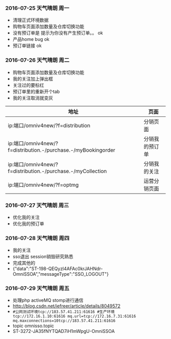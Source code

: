 ### 2016-07-25 天气晴朗 周一
- 清理正式环境数据
- 购物车页面添加数量及仓库切换功能
- 没有预订单是 提示为你没有产生预订单。。 ok
- 产品home bug ok
- 预订单链接 ok


### 2016-07-26 天气晴朗 周二
- 购物车页面添加数量及仓库切换功能
- 我的关注加上弹出框
- 关注过的要标红
- 预订单里的重新开个tab
- 我的关注取消就变灰

地址 | 页面
---| ----
ip:端口/omniv4new/?f=distribution | 分销页面
ip:端口/omniv4new/?f=distribution.-/purchase.-/myBookingorder | 分销我的预订单
ip:端口/omniv4new/?f=distribution.-/purchase.-/myCollection  | 分销我的关注
ip:端口/omniv4new/?f=optmg  | 运营分销页面

### 2016-07-27 天气晴朗 周三
- 优化我的关注
- 优化我的预订单


### 2016-07-28 天气晴朗 周四
- 我的关注
- sso退出 session销毁研究熟悉
- 完成其他的
- {"data":"ST-198-QEQyzl4AFAc0krJAHNdr-OmniSSOA","messageType":"SSO_LOGOUT"}

### 2016-07-29 天气晴朗 周五
- 处理php activeMQ stomp进行通信
- http://blog.csdn.net/iefreer/article/details/8049572
- `#公网测试环境tcp://183.57.41.211:61616
#生产环境tcp://172.16.1.10:61616
mq.url=tcp://172.16.7.31:61616
mq.maxconnections=10tcp://183.57.41.211:61616`
- topic omnisso.topic
- ST-3272-JA35fNYTQAD7iH1mWpgU-OmniSSOA